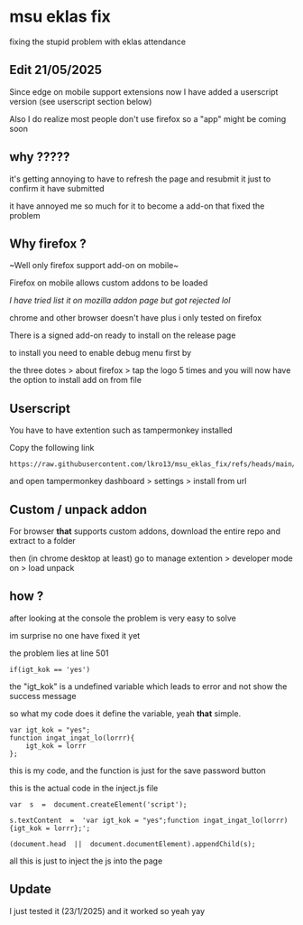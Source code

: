 # msu eklas fix
fixing the stupid problem with eklas attendance 

## Edit 21/05/2025
Since edge on mobile support extensions now I have added a userscript version (see userscript section below)

Also I do realize most people don't use firefox so a "app" might be coming soon

## why ?????
it's getting annoying to have to refresh the page and resubmit it just to confirm it have submitted

it have annoyed me so much for it to become a add-on that fixed the problem

## Why firefox ?

~Well only firefox support add-on on mobile~

Firefox on mobile allows custom addons to be loaded

_I have tried list it on mozilla addon page but got rejected lol_

chrome and other browser doesn't have plus i only tested on firefox

There is a signed add-on ready to install on the release page

to install you need to enable debug menu first by

the three dotes > about firefox > tap the logo 5 times 
and you will now have the option to install add on from file

## Userscript

You have to have extention such as tampermonkey installed

Copy the following link

    https://raw.githubusercontent.com/lkro13/msu_eklas_fix/refs/heads/main/userscript.js

and open tampermonkey dashboard > settings > install from url

## Custom / unpack addon

For browser **that** supports custom addons, download the entire repo and extract to a folder

then (in chrome desktop at least) go to manage extention > developer mode on > load unpack

## how ?

after looking at the console the problem is very easy to solve

im surprise no one have fixed it yet

the problem lies at line 501

    if(igt_kok == 'yes')
the "igt_kok" is a undefined variable which leads to error and not show the success message 

so what my code does it define the variable, yeah **that** simple.

    var igt_kok = "yes";
	function ingat_ingat_lo(lorrr){
	    igt_kok = lorrr
    };
this is my code, and the function is just for the save password button

this is the actual code in the inject.js file

    var  s  =  document.createElement('script');
    
    s.textContent  =  'var igt_kok = "yes";function ingat_ingat_lo(lorrr){igt_kok = lorrr};';
    
    (document.head  ||  document.documentElement).appendChild(s);

all this is just to inject the js into the page

## Update

I just tested it (23/1/2025) and it worked so yeah 
yay
